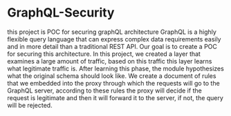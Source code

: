 # GraphQL-Security
this project is POC for securing graphQL architecture
GraphQL is a highly flexible query language that can express complex data requirements easily and in more detail than a traditional REST API.
Our goal is to create a POC for securing this architecture.
In this project, we created a layer that examines a large amount of traffic, based on this traffic this layer learns what legitimate traffic is.
After learning this phase, the module hypothesizes what the original schema should look like.
We create a document of rules that we embedded into the proxy through which the requests will go to the GraphQL server,
according to these rules the proxy will decide if the request is legitimate and then it will forward it to the server, if not, the query will be rejected. 
